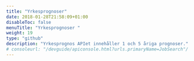 ```yaml
---
title: "Yrkesprognoser"
date: 2018-01-28T21:58:09+01:00
disableToc: false
menuTitle: "Yrkesprognoser "
weight: 19
type: "github"
description: "Yrkesprognos APIet innehåller 1 och 5 åriga prognoser."
# consoleurl: "/devguide/apiconsole.html?urls.primaryName=JobSearch"/
---
```







